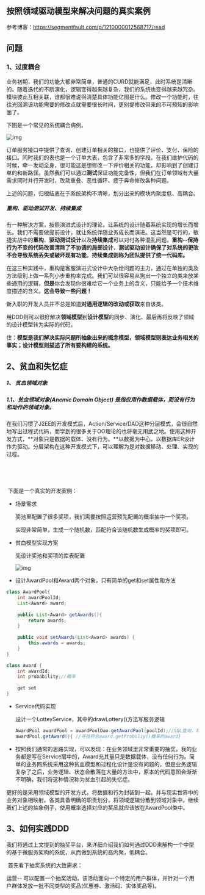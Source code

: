 ​	

##                         按照领域驱动模型来解决问题的真实案例

参考博客：<https://segmentfault.com/p/1210000012568717/read>

##    问题

###         1、过度耦合

​		业务初期，我们的功能大都非常简单，普通的CURD就能满足，此时系统是清晰的。随着迭代的不断演化，逻辑变得越来越复杂，我们的系统也变得越来越冗杂。 模块彼此互相关联，谁都很难说得清楚具体功能亿图是什么。修改一个功能时，往往光回溯该功能需要的修改点就需要很长时间，更别提修改带来的不可预知的影响面了。

 

下图是一个常见的系统耦合病例。

![img](https://segmentfault.com/img/remote/1460000012568724?w=706&h=316)





订单服务接口中提供了查询、创建订单相关的接口，也提供了评价、支付、保险的接口。同时我们的表也是一个订单大表，包含了非常多的字段。在我们维护代码的时候，牵一发动全身，很可能这是想修改一下评价相关的功能，却影响到了创建订单的和新路径。虽然我们可以通过**测试**保证功能完备性，但我们在订单领域有大量需求同时并行开发时，改动重叠、恶性循环、疲于奔命修改各种问题。



上述的问题，归根结底在于系统架构不清晰，划分出来的模块内聚度低、高耦合。



##### 重构、驱动测试开发、持续集成

有一种解决方案，按照演进式设计的理论，让系统的设计随着系统实现的增长而增长。我们不需要做提前设计，就让系统伴随业务成长而演进。这当然是可行的，敏捷实战中的**重构**、**驱动测试设计**以及**持续集成**可以对付各种混乱问题。**重构--保持行为不变的代码改善清除了不协调的局部设计**，**测试驱动设计确保了对系统的更改不会导致系统丢失或破坏现有功能**，**持续集成则称为团队提供了统一代码库。**

在这三种实践中，重构是客服演进式设计中大杂烩问题的主力，通过在单独的类及方法级别上做一系列小步重构来完成。我们可以很容易从狗出一个独立的类来放某些通用的逻辑，**但是**你会发现你很难给它一个业务上的含义，只能给予一个技术维度描述的含义。**这会导致一些问题！**

新入职的开发人员并不总是知道**对通用逻辑的改动或获取**来自该类。



用DDD则可以很好解决**领域模型**到**设计模型**的同步、演化、最后再将反映了领域的设计模型转为实际的代码。



住：**模型是我们解决实际问题所抽象出来的概念模型，领域模型则表达业务相关的事实；设计模型则描述了所有要构建的系统。**





##   2、贫血和失忆症

##### 	1、 贫血领域对象

##### 	1.1、贫血领域对象(Anemic Domain Object) 是指仅用作数据载体，而没有行为和动作的领域对象。



​	在我们习惯了J2EE的开发模式后，Action/Service/DAO这种分层模式，会很自然地写出过程式代码，而学到的很多关于OO理论的也将毫无用武之地。使用这种开发方式，**对象只是数据的载体、没有行为。**以数据为中心，以数据库ER设计作为驱动。分层架构在这种开发模式下，可以理解为是对数据移动、处理、实现的过程。

​	  

​		

​		下面是一个真实的开发案例：

- 场景需求

  奖池里配置了很多奖项，我们需要按照运营预先配置的概率抽中一个奖项。

  实现非常简单，生成一个随机数，匹配符合该随机数生成概率的奖项即可。

- 贫血模型实现方案

  先设计奖池和奖项的库表配置

  ![img](https://segmentfault.com/img/remote/1460000012568725?w=482&h=148)

- 设计AwardPool和Award两个对象，只有简单的get和set属性和方法

  

```java
class AwardPool{
 	int awardPoolId;
 	List<Award> award;
 	
 	public List<Award> getAwards(){
        return awards;
 	}
 	
    public void setAwards(List<Award> awards) {
        this.awards = awards;
    }
}

class Award {
    int awardId;
    int probability;//概率
    
    get set 
}
```



- Service代码实现

  设计一个LotteyService，其中的drawLottery()方法写服务逻辑

  ```java
  AwardPool awardPool = awardPoolDao.getAwardPool(poolId);//SQL查询，将数据映射到AwardPool对象
  awardPool.getAward(){ //寻找符合award.getProbiliy()概率的award}
  ```

  



- 按照我们通常的思路实现，可以发现：在业务领域里非常重要的抽奖，我的业务都是写在Service层中的，Award充其量只是数据载体，没有任何行为。简单的业务网系统采用这种贫血模型和过程化设计是没有问题的，但是业务逻辑复杂了之后，业务逻辑、状态会散落在大量的方法中，原本的代码意图会渐渐不明确，我们将这种情况称为贫血引起的失忆症。

更好的是采用领域模型的开发方式，将数据和行为封装到一起，并与现实世界中的业务对象相映射。各类具备明确的职责划分，将领域逻辑分散到领域对象中。继续我们上述的抽象例子，使用概率选择对应的奖品就应该放在AwardPool类中。







## 3、如何实践DDD

​	我们将通过上文提到的抽奖平台，来详细介绍我们如何通过DDD来解构一个中型的基于微服务架构的系统，从而做到系统的高内聚，低耦合。



​	首先看下抽奖系统的大致需求：



运营-- 可以配置一个抽奖活动，该活动面向一个特定的用户群体，并针对一个用户群体发放一批不同类型的奖品(优惠券、激活码、实体奖品等)。

